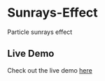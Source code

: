 # Sunrays-Effect
Particle sunrays effect

## Live Demo

Check out the live demo [here](https://algomystique.github.io/Sunrays-Effect)
